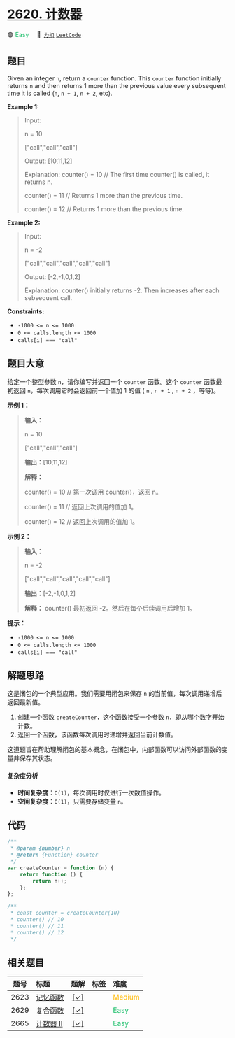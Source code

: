 # [2620. 计数器](https://2xiao.github.io/leetcode-js/problem/2620.html)

🟢 <font color=#15bd66>Easy</font>&emsp; 🔗&ensp;[`力扣`](https://leetcode.cn/problems/counter) [`LeetCode`](https://leetcode.com/problems/counter)

## 题目

Given an integer `n`, return a `counter` function. This `counter` function
initially returns `n` and then returns 1 more than the previous value every
subsequent time it is called (`n`, `n + 1`, `n + 2`, etc).

**Example 1:**

> Input:
>
> n = 10
>
> ["call","call","call"]
>
> Output: [10,11,12]
>
> Explanation: counter() = 10 // The first time counter() is called, it returns n.
>
> counter() = 11 // Returns 1 more than the previous time.
>
> counter() = 12 // Returns 1 more than the previous time.

**Example 2:**

> Input:
>
> n = -2
>
> ["call","call","call","call","call"]
>
> Output: [-2,-1,0,1,2]
>
> Explanation: counter() initially returns -2. Then increases after each sebsequent call.

**Constraints:**

- `-1000 <= n <= 1000`
- `0 <= calls.length <= 1000`
- `calls[i] === "call"`

## 题目大意

给定一个整型参数 `n`，请你编写并返回一个 `counter` 函数。这个 `counter` 函数最初返回
`n`，每次调用它时会返回前一个值加 1 的值 ( `n` , `n + 1` , `n + 2` ，等等)。

**示例 1：**

> **输入：**
>
> n = 10
>
> ["call","call","call"]
>
> **输出：**[10,11,12]
>
> **解释：**
>
> counter() = 10 // 第一次调用 counter()，返回 n。
>
> counter() = 11 // 返回上次调用的值加 1。
>
> counter() = 12 // 返回上次调用的值加 1。

**示例 2：**

> **输入：**
>
> n = -2
>
> ["call","call","call","call","call"]
>
> **输出：**[-2,-1,0,1,2]
>
> **解释：** counter() 最初返回 -2。然后在每个后续调用后增加 1。

**提示：**

- `-1000 <= n <= 1000`
- `0 <= calls.length <= 1000`
- `calls[i] === "call"`

## 解题思路

这是闭包的一个典型应用。我们需要用闭包来保存 `n` 的当前值，每次调用递增后返回最新值。

1. 创建一个函数 `createCounter`，这个函数接受一个参数 `n`，即从哪个数字开始计数。
2. 返回一个函数，该函数每次调用时递增并返回当前计数值。

这道题旨在帮助理解闭包的基本概念，在闭包中，内部函数可以访问外部函数的变量并保存其状态。

#### 复杂度分析

- **时间复杂度**：`O(1)`，每次调用时仅进行一次数值操作。
- **空间复杂度**：`O(1)`，只需要存储变量 `n`。

## 代码

```javascript
/**
 * @param {number} n
 * @return {Function} counter
 */
var createCounter = function (n) {
	return function () {
		return n++;
	};
};

/**
 * const counter = createCounter(10)
 * counter() // 10
 * counter() // 11
 * counter() // 12
 */
```

## 相关题目

<!-- prettier-ignore -->
| 题号 | 标题 | 题解 | 标签 | 难度 |
| :------: | :------ | :------: | :------ | :------ |
| 2623 | [记忆函数](https://leetcode.com/problems/memoize) | [[✓]](/problem/2623.md) |  | <font color=#ffb800>Medium</font> |
| 2629 | [复合函数](https://leetcode.com/problems/function-composition) | [[✓]](/problem/2629.md) |  | <font color=#15bd66>Easy</font> |
| 2665 | [计数器 II](https://leetcode.com/problems/counter-ii) | [[✓]](/problem/2665.md) |  | <font color=#15bd66>Easy</font> |